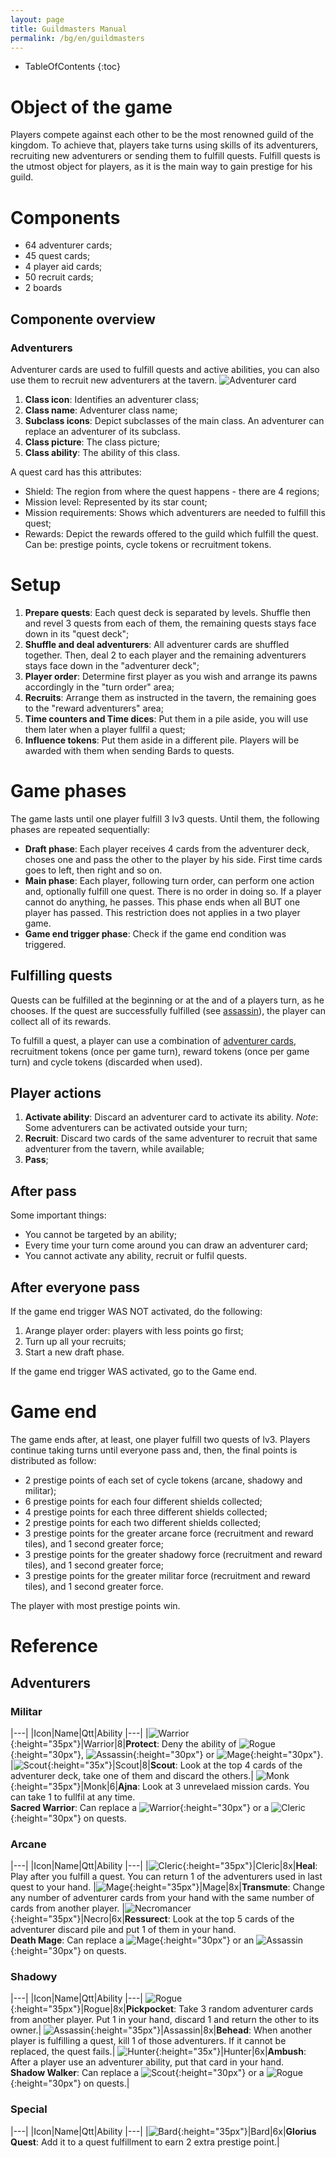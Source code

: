 ```yaml
---
layout: page
title: Guildmasters Manual
permalink: /bg/en/guildmasters
---
```

* TableOfContents
{:toc}

# Object of the game

Players compete against each other to be the most renowned guild of the kingdom. To achieve that, players take turns using skills of its adventurers, recruiting new adventurers or sending them to fulfill quests. Fulfill quests is the utmost object for players, as it is the main way to gain prestige for his guild.

# Components

- 64 adventurer cards;
- 45 quest cards;
- 4 player aid cards;
- 50 recruit cards;
- 2 boards

## Componente overview

### Adventurers
Adventurer cards are used to fulfill quests and active abilities, you can also use them to recruit new adventurers at the tavern.
![Adventurer card](/assets/img/bg/gm/personagem.png)

1. **Class icon**: Identifies an adventurer class;
1. **Class name**: Adventurer class name;
1. **Subclass icons**: Depict subclasses of the main class. An adventurer can replace an adventurer of its subclass.
1. **Class picture**: The class picture;
1. **Class ability**: The ability of this class.

A quest card has this attributes:
- Shield: The region from where the quest happens - there are 4 regions;
- Mission level: Represented by its star count;
- Mission requirements: Shows which adventurers are needed to fulfill this quest;
- Rewards: Depict the rewards offered to the guild which fulfill the quest. Can be: prestige points, cycle tokens or recruitment tokens.




# Setup
1. **Prepare quests**: Each quest deck is separated by levels. Shuffle then and revel 3 quests from each of them, the remaining quests stays face down in its "quest deck";
1. **Shuffle and deal adventurers**: All adventurer cards are shuffled together. Then, deal 2 to each player and the remaining adventurers stays face down in the "adventurer deck";
1. **Player order**: Determine first player as you wish and arrange its pawns accordingly in the "turn order" area;
1. **Recruits**: Arrange them as instructed in the tavern, the remaining goes to the "reward adventurers" area;
1. **Time counters and Time dices**: Put them in a pile aside, you will use them later when a player fullfil a quest;
1. **Influence tokens**: Put them aside in a different pile. Players will be awarded with them when sending Bards to quests.

# Game phases
The game lasts until one player fulfill 3 lv3 quests. Until them, the following phases are repeated sequentially:
- **Draft phase**: Each player receives 4 cards from the adventurer deck, choses one and pass the other to the player by his side. First time cards goes to left, then right and so on.
- **Main phase**: Each player, following turn order, can perform one action and, optionally fulfill one quest. There is no order in doing so. If a player cannot do anything, he passes. This phase ends when all BUT one player has passed. This restriction does not applies in a two player game.
- **Game end trigger phase**: Check if the game end condition was triggered.

## Fulfilling quests
Quests can be fulfilled at the beginning or at the and of a players turn, as he chooses. If the quest are successfully fulfilled (see [assassin](Adventurers#assassin)), the player can collect all of its rewards.

To fulfill a quest, a player can use a combination of [adventurer cards](Adventurer-card-overview), recruitment tokens (once per game turn), reward tokens (once per game turn) and cycle tokens (discarded when used).

## Player actions
1. **Activate ability**: Discard an adventurer card to activate its ability. *Note*: Some adventurers can be activated outside your turn;
1. **Recruit**: Discard two cards of the same adventurer to recruit that same adventurer from the tavern, while available;
1. **Pass**;

## After pass
Some important things:
* You cannot be targeted by an ability;
* Every time your turn come around you can draw an adventurer card;
* You cannot activate any ability, recruit or fulfil quests.

## After everyone pass
If the game end trigger WAS NOT activated, do the following:

1. Arange player order: players with less points go first;
1. Turn up all your recruits;
1. Start a new draft phase.

If the game end trigger WAS activated, go to the Game end.

# Game end
The game ends after, at least, one player fulfill two quests of lv3. Players continue taking turns until everyone pass and, then, the final points is distributed as follow:
- 2 prestige points of each set of cycle tokens (arcane, shadowy and militar);
- 6 prestige points for each four different shields collected;
- 4 prestige points for each three different shields collected;
- 2 prestige points for each two different shields collected;
- 3 prestige points for the greater arcane force (recruitment and reward tiles), and 1 second greater force;
- 3 prestige points for the greater shadowy force (recruitment and reward tiles), and 1 second greater force;
- 3 prestige points for the greater militar force (recruitment and reward tiles), and 1 second greater force.

The player with most prestige points win.

# Reference

## Adventurers

### Militar

|---|
|Icon|Name|Qtt|Ability
|---|
|![Warrior](/assets/img/bg/gm/guerreiro_ico.png){:height="35px"}|Warrior|8|**Protect**: Deny the ability of ![Rogue](/assets/img/bg/gm/ladina_ico.png){:height="30px"}, ![Assassin](/assets/img/bg/gm/assassino_ico.png){:height="30px"} or ![Mage](/assets/img/bg/gm/mago_ico.png){:height="30px"}.
|![Scout](/assets/img/bg/gm/arqueiro_ico.png){:height="35x"}|Scout|8|**Scout**: Look at the top 4 cards of the adventurer deck, take one of them and discard the others.|
![Monk](/assets/img/bg/gm/monge_ico.png){:height="35px"}|Monk|6|**Ajna**: Look at 3 unrevelaed mission cards. You can take 1 to fullfil at any time.<br />**Sacred Warrior**: Can replace a ![Warrior](/assets/img/bg/gm/guerreiro_ico.png){:height="30px"} or a ![Cleric](/assets/img/bg/gm/cleriga_ico.png){:height="30px"} on quests.

### Arcane

|---|
|Icon|Name|Qtt|Ability
|---|
|![Cleric](/assets/img/bg/gm/cleriga_ico.png){:height="35px"}|Cleric|8x|**Heal**: Play after you fulfill a quest. You can return 1 of the adventurers used in last quest to your hand.
|![Mage](/assets/img/bg/gm/mago_ico.png){:height="35px"}|Mage|8x|**Transmute**: Change any number of adventurer cards from your hand with the same number of cards from another player.
|![Necromancer](/assets/img/bg/gm/necro_ico.png){:height="35px"}|Necro|6x|**Ressurect**: Look at the top 5 cards of the adventurer discard pile and put 1 of them in your hand.<br />**Death Mage**: Can replace a ![Mage](/assets/img/bg/gm/mago_ico.png){:height="30px"} or an ![Assassin](/assets/img/bg/gm/assassino_ico.png){:height="30px"} on quests.

### Shadowy

|---|
|Icon|Name|Qtt|Ability
|---|
![Rogue](/assets/img/bg/gm/ladina_ico.png){:height="35px"}|Rogue|8x|**Pickpocket**: Take 3 random adventurer cards from another player. Put 1 in your hand, discard 1 and return the other to its owner.|
![Assassin](/assets/img/bg/gm/assassino_ico.png){:height="35px"}|Assassin|8x|**Behead**: When another player is fulfilling a quest, kill 1 of those adventurers. If it cannot be replaced, the quest fails.|
![Hunter](/assets/img/bg/gm/cacador_ico.png){:height="35x"}|Hunter|6x|**Ambush**: After a player use an adventurer ability, put that card in your hand.<br />**Shadow Walker**: Can replace a ![Scout](/assets/img/bg/gm/arqueiro_ico.png){:height="30px"} or a ![Rogue](/assets/img/bg/gm/ladina_ico.png){:height="30px"} on quests.|

### Special

|---|
|Icon|Name|Qtt|Ability
|---|
|![Bard](/assets/img/bg/gm/bardo_ico.png){:height="35px"}|Bard|6x|**Glorius Quest**: Add it to a quest fulfillment to earn 2 extra prestige point.|

